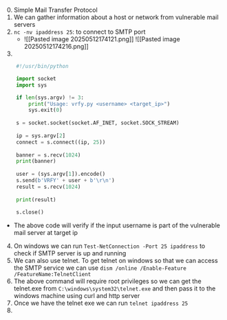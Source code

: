 0. Simple Mail Transfer Protocol
1. We can gather information about a host or network from vulnerable mail servers
2. `nc -nv ipaddress 25`: to connect to SMTP port
	-  ![[Pasted image 20250512174121.png]]
		![[Pasted image 20250512174216.png]]
3. 
```python
	#!/usr/bin/python

	import socket
	import sys

	if len(sys.argv) != 3:
		print("Usage: vrfy.py <username> <target_ip>")
		sys.exit(0)
	
	s = socket.socket(socket.AF_INET, socket.SOCK_STREAM)
	
	ip = sys.argv[2]
	connect = s.connect((ip, 25))
	
	banner = s.recv(1024)
	print(banner)
	
	user = (sys.argv[1]).encode()
	s.send(b'VRFY' + user + b'\r\n')
	result = s.recv(1024)
	
	print(result)
	
	s.close()
```
- The above code will verify if the input username is part of the vulnerable mail server at target ip
4. On windows we can run `Test-NetConnection -Port 25 ipaddress` to check if SMTP server is up and running
5. We can also use telnet. To get telnet on windows so that we can access the SMTP service we can use `dism /online /Enable-Feature /FeatureName:TelnetClient`
6. The above command will require root privileges so we can get the telnet.exe from `C:\windows\system32\telnet.exe` and then pass it to the windows machine using curl and http server
7. Once we have the telnet exe we can run `telnet ipaddress 25`
8. 